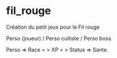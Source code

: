 # fil_rouge
Création du petit jeux pour le Fil rouge

Perso (joueur) / Perso cultiste / Perso boss

Perso  => Race = > XP = > Status => Sante. 

